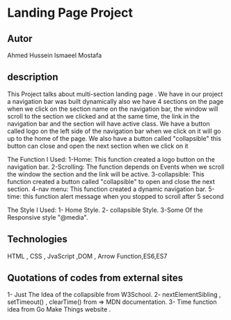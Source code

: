 # Landing Page Project

## Autor

Ahmed Hussein Ismaeel Mostafa

## description

This Project talks about multi-section landing page . We have in our project a navigation bar was built dynamically also we have 4 sections on the page when we click on the section name on the navigation bar, the window will scroll to the section we clicked and at the same time, the link in the navigation bar and the section will have active class.
We have a button called logo on the left side of the navigation bar when we click on it will go up to the home of the page. We also have a button called "collapsible" this button can close and open the next section when we click on it

The Function I Used:
1-Home: This function created a logo button on the navigation bar.
2-Scrolling: The function depends on Events when we scroll the window the section and the link will be active.
3-collapsible: This function created a button called "collapsible" to open and close the next section.
4-nav menu: This function created a dynamic navigation bar.
5-time: this function alert message when you stopped to scroll after 5 second

The Style I Used:
1- Home Style.
2- collapsible Style.
3-Some Of the Responsive style "@media".

## Technologies

HTML , CSS , JvaScript ,DOM , Arrow Function,ES6,ES7

## Quotations of codes from external sites

1- Just The Idea of the collapsible from W3School.
2- nextElementSibling , setTimeout() , clearTime() from => MDN documentation.
3- Time function idea from Go Make Things website .
